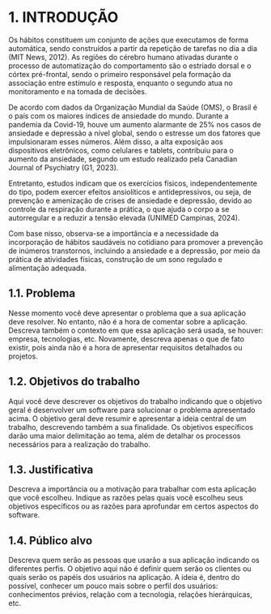 # 1. INTRODUÇÃO

Os hábitos constituem um conjunto de ações que executamos de forma automática, sendo construídos a partir da repetição de tarefas no dia a dia (MIT News, 2012). As regiões do cérebro humano ativadas durante o processo de automatização do comportamento são o estriado dorsal e o córtex pré-frontal, sendo o primeiro responsável pela formação da associação entre estímulo e resposta, enquanto o segundo atua no monitoramento e na tomada de decisões.
 
De acordo com dados da Organização Mundial da Saúde (OMS), o Brasil é o país com os maiores índices de ansiedade do mundo. Durante a pandemia da Covid-19, houve um aumento alarmante de 25% nos casos de ansiedade e depressão a nível global, sendo o estresse um dos fatores que impulsionaram esses números. Além disso, a alta exposição aos dispositivos eletrônicos, como celulares e tablets, contribuiu para o aumento da ansiedade, segundo um estudo realizado pela Canadian Journal of Psychiatry (G1, 2023).
 
Entretanto, estudos indicam que os exercícios físicos, independentemente do tipo, podem exercer efeitos ansiolíticos e antidepressivos, ou seja, de prevenção e amenização de crises de ansiedade e depressão, devido ao controle da respiração durante a prática, o que ajuda o corpo a se autorregular e a reduzir a tensão elevada (UNIMED Campinas, 2024).
 
Com base nisso, observa-se a importância e a necessidade da incorporação de hábitos saudáveis no cotidiano para promover a prevenção de inúmeros transtornos, incluindo a ansiedade e a depressão, por meio da prática de atividades físicas, construção de um sono regulado e alimentação adequada.

## 1.1. Problema

Nesse momento você deve apresentar o problema que a sua aplicação deve resolver. No entanto, não é a hora de comentar sobre a aplicação. 
Descreva também o contexto em que essa aplicação será usada, se houver: empresa, tecnologias, etc. Novamente, descreva apenas o que de fato existir, pois ainda não é a hora de apresentar requisitos detalhados ou projetos.

## 1.2. Objetivos do trabalho

Aqui você deve descrever os objetivos do trabalho indicando que o objetivo geral é desenvolver um software para solucionar o problema apresentado acima. O objetivo geral deve resumir e apresentar a ideia central de um trabalho, descrevendo também a sua finalidade. Os objetivos específicos darão uma maior delimitação ao tema, além de detalhar os processos necessários para a realização do trabalho.

## 1.3. Justificativa

Descreva a importância ou a motivação para trabalhar com esta aplicação que você escolheu. Indique as razões pelas quais você escolheu seus objetivos específicos ou as razões para aprofundar em certos aspectos do software.

## 1.4. Público alvo

Descreva quem serão as pessoas que usarão a sua aplicação indicando os diferentes perfis. O objetivo aqui não é definir quem serão os clientes ou quais serão os papéis dos usuários na aplicação. A ideia é, dentro do possível, conhecer um pouco mais sobre o perfil dos usuários: conhecimentos prévios, relação com a tecnologia, relações hierárquicas, etc.
